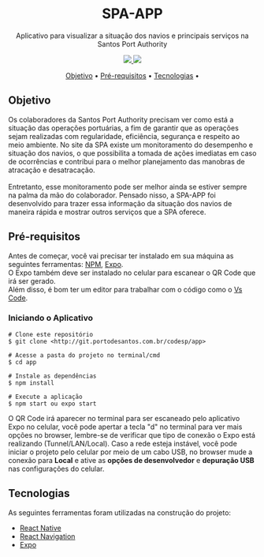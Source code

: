 <h1 align="center">SPA-APP</h1>
<p align="center">Aplicativo para visualizar a situação dos navios e principais serviços na Santos Port Authority</p>
<p align="center">
  <a href="https://www.npmjs.com/">
    <img src="https://img.shields.io/static/v1?label=NPM&message=V8.11.0&color=264775&style=for-the-badge"/>
  </a>
  <a href="https://docs.expo.dev/">
    <img src="https://img.shields.io/static/v1?label=Expo-cli&message=V5.5.1&color=264775&style=for-the-badge"/>
  </a>
</p>
<p align="center">
 <a href="#objetivo">Objetivo</a> •
 <a href="#pré-requisitos">Pré-requisitos</a> • 
 <a href="#tecnologias">Tecnologias</a> • 
</p>

<h2>Objetivo</h2>
<p>
  Os colaboradores da Santos Port Authority precisam ver como está a situação das operações portuárias,
  a fim de garantir que as operações sejam realizadas com regularidade, eficiência, segurança e respeito ao meio ambiente.
  No site da SPA existe um monitoramento do desempenho e situação dos navios, 
  o que possibilita a tomada de ações imediatas em caso de ocorrências e contribui para o melhor planejamento das manobras de atracação e desatracação.
  <br/><br/>
  Entretanto, esse monitoramento pode ser melhor ainda se estiver sempre na palma da mão do colaborador. Pensado nisso, a SPA-APP foi desenvolvido
  para trazer essa informação da situação dos navios de maneira rápida e mostrar outros serviços que a SPA oferece.
</p>

<h2>Pré-requisitos</h2>
<p>
  Antes de começar, você vai precisar ter instalado em sua máquina as seguintes ferramentas: 
  <a href="https://www.npmjs.com/">NPM</a>, <a href="https://docs.expo.dev/">Expo</a>.<br/>
  O Expo também deve ser instalado no celular para escanear o QR Code que irá ser gerado.<br/>
  Além disso, é bom ter um editor para trabalhar com o código como o <a href="https://code.visualstudio.com/">Vs Code</a>.
</p>

<h3>Iniciando o Aplicativo</h3>
  
```
# Clone este repositório
$ git clone <http://git.portodesantos.com.br/codesp/app>

# Acesse a pasta do projeto no terminal/cmd
$ cd app

# Instale as dependências
$ npm install

# Execute a aplicação
$ npm start ou expo start
```
<p>
  O QR Code irá aparecer no terminal para ser escaneado pelo aplicativo Expo no celular, você pode apertar a tecla "d" no terminal para ver mais opções no
  browser, lembre-se de verificar que tipo de conexão o Expo está realizando (Tunnel/LAN/Local). Caso a rede esteja instável, você pode iniciar o projeto
  pelo celular por meio de um cabo USB, no browser mude a conexão para <b>Local</b> e ative as <b>opções de desenvolvedor</b> e <b>depuração USB</b> nas
  configurações do celular.
</p>

<h2>Tecnologias</h2>
<p>
  As seguintes ferramentas foram utilizadas na construção do projeto:
  <ul>
    <li><a href="https://reactnative.dev/">React Native</a></li>
    <li><a href="https://reactnavigation.org/">React Navigation</a></li>
    <li><a href="https://docs.expo.dev/">Expo</a></li>
  </ul>
</p>



